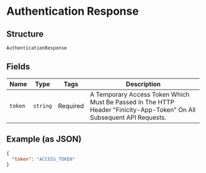 
# Authentication Response

## Structure

`AuthenticationResponse`

## Fields

| Name | Type | Tags | Description |
|  --- | --- | --- | --- |
| `token` | `string` | Required | A Temporary Access Token Which Must Be Passed In The HTTP Header "Finicity-App-Token" On All Subsequent API Requests. |

## Example (as JSON)

```json
{
  "token": "ACCESS_TOKEN"
}
```

